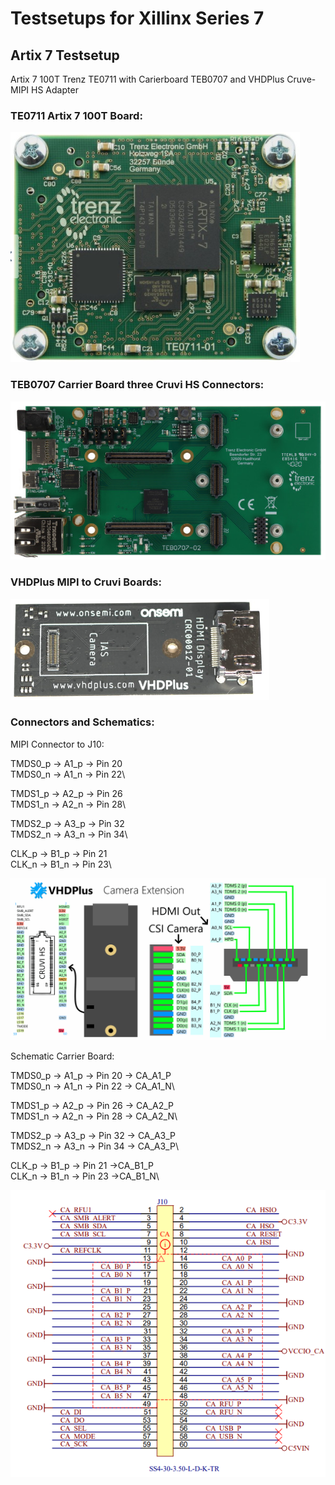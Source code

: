 # Testsetups for Xillinx Series 7

## Artix 7 Testsetup

 Artix 7 100T Trenz TE0711 with Carierboard TEB0707 and VHDPlus Cruve-MIPI HS Adapter
 
 ### TE0711 Artix 7 100T Board:
 
<img src="/images/TE0711.png">

### TEB0707 Carrier Board three Cruvi HS Connectors:

<img src="/images/TEB0707.jpg" >

### VHDPlus MIPI to Cruvi Boards:

<img src="/images/CruviMipi.png">

### Connectors and Schematics:
MIPI Connector to J10:

TMDS0_p -> A1_p -> Pin 20\
TMDS0_n -> A1_n -> Pin 22\

TMDS1_p -> A2_p -> Pin 26\
TMDS1_n -> A2_n -> Pin 28\

TMDS2_p -> A3_p -> Pin 32\
TMDS2_n -> A3_n -> Pin 34\

CLK_p   -> B1_p -> Pin 21\
CLK_n   -> B1_n -> Pin 23\


<img src="/images/CruviCam.png">


Schematic Carrier Board:

TMDS0_p -> A1_p -> Pin 20 -> CA_A1_P\
TMDS0_n -> A1_n -> Pin 22 -> CA_A1_N\

TMDS1_p -> A2_p -> Pin 26 -> CA_A2_P\
TMDS1_n -> A2_n -> Pin 28 -> CA_A2_N\

TMDS2_p -> A3_p -> Pin 32 -> CA_A3_P\
TMDS2_n -> A3_n -> Pin 34 -> CA_A3_P\

CLK_p   -> B1_p -> Pin 21 ->CA_B1_P\
CLK_n   -> B1_n -> Pin 23 ->CA_B1_N\

<img src="/images/Sche_car.png">
